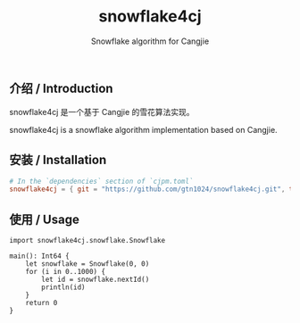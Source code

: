 <div align="center">
  <h1>snowflake4cj</h1>
  <p>Snowflake algorithm for Cangjie</p>
</div>
<p align="center">
  <img alt="" src="https://img.shields.io/badge/release-v1.0.0-brightgreen" style="display: inline-block;" />
  <img alt="" src="https://img.shields.io/badge/cjc-v0.55.3-brightgreen" style="display: inline-block;" />
</p>

## 介绍 / Introduction

snowflake4cj 是一个基于 Cangjie 的雪花算法实现。

snowflake4cj is a snowflake algorithm implementation based on Cangjie.

## 安装 / Installation

```toml
# In the `dependencies` section of `cjpm.toml`
snowflake4cj = { git = "https://github.com/gtn1024/snowflake4cj.git", tag = "v1.0.0" }
```

## 使用 / Usage

```cj
import snowflake4cj.snowflake.Snowflake

main(): Int64 {
    let snowflake = Snowflake(0, 0)
    for (i in 0..1000) {
        let id = snowflake.nextId()
        println(id)
    }
    return 0
}
```
